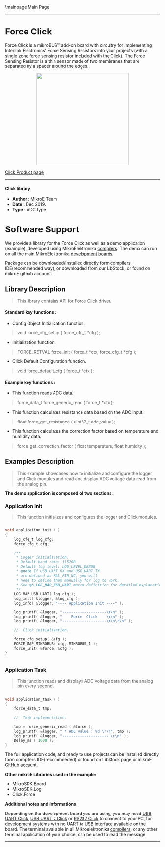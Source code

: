 \mainpage Main Page
 
---
# Force Click

Force Click is a mikroBUS™ add-on board with circuitry for implementing Interlink Electronics’ Force Sensing Resistors into your projects (with a single zone force sensing resistor included with the Click). The Force Sensing Resistor is a thin sensor made of two membranes that are separated by a spacer around the edges.

<p align="center">
  <img src="https://download.mikroe.com/images/click_for_ide/force_click.png" height=300px>
</p>

[Click Product page](https://www.mikroe.com/force-click)

---

#### Click library 

- **Author**        : MikroE Team
- **Date**          : Dec 2019.
- **Type**          : ADC type


# Software Support

We provide a library for the Force Click 
as well as a demo application (example), developed using MikroElektronika 
[compilers](https://shop.mikroe.com/compilers). 
The demo can run on all the main MikroElektronika [development boards](https://shop.mikroe.com/development-boards).

Package can be downloaded/installed directly form compilers IDE(recommended way), or downloaded from our LibStock, or found on mikroE github account. 

## Library Description

> This library contains API for Force Click driver.

#### Standard key functions :

- Config Object Initialization function.
> void force_cfg_setup ( force_cfg_t *cfg ); 
 
- Initialization function.
> FORCE_RETVAL force_init ( force_t *ctx, force_cfg_t *cfg );

- Click Default Configuration function.
> void force_default_cfg ( force_t *ctx );


#### Example key functions :

- This function reads ADC data.
> force_data_t force_generic_read ( force_t *ctx );
 
- This function calculates resistance data based on the ADC input.
> float force_get_resistance ( uint32_t adc_value );

- This function calculates the correction factor based on temperature and humidity data.
> force_get_correction_factor ( float temperature, float humidity );

## Examples Description

> This example showcases how to initialize and configure the logger and Click modules and 
  read and display ADC voltage data read from the analog pin.

**The demo application is composed of two sections :**

### Application Init 

> This function initializes and configures the logger and Click modules. 

```c

void application_init ( )
{
    log_cfg_t log_cfg;
    force_cfg_t cfg;

    /** 
     * Logger initialization.
     * Default baud rate: 115200
     * Default log level: LOG_LEVEL_DEBUG
     * @note If USB_UART_RX and USB_UART_TX 
     * are defined as HAL_PIN_NC, you will 
     * need to define them manually for log to work. 
     * See @b LOG_MAP_USB_UART macro definition for detailed explanation.
     */
    LOG_MAP_USB_UART( log_cfg );
    log_init( &logger, &log_cfg );
    log_info( &logger, "---- Application Init ----" );

    log_printf( &logger, "--------------------\r\n" );
    log_printf( &logger, "    Force  Click    \r\n" );
    log_printf( &logger, "--------------------\r\n\r\n" );

    //  Click initialization.

    force_cfg_setup( &cfg );
    FORCE_MAP_MIKROBUS( cfg, MIKROBUS_1 );
    force_init( &force, &cfg );
}
  
```

### Application Task

> This function reads and displays ADC voltage data from the analog pin every second. 

```c

void application_task ( )
{
    force_data_t tmp;
    
    //  Task implementation.
    
    tmp = force_generic_read ( &force );
    log_printf( &logger, " * ADC value : %d \r\n", tmp );
    log_printf( &logger, "--------------------- \r\n" );
    Delay_ms ( 1000 );
}  

```

The full application code, and ready to use projects can be  installed directly form compilers IDE(recommneded) or found on LibStock page or mikroE GitHub accaunt.

**Other mikroE Libraries used in the example:** 

- MikroSDK.Board
- MikroSDK.Log
- Click.Force

**Additional notes and informations**

Depending on the development board you are using, you may need 
[USB UART Click](https://shop.mikroe.com/usb-uart-click), 
[USB UART 2 Click](https://shop.mikroe.com/usb-uart-2-click) or 
[RS232 Click](https://shop.mikroe.com/rs232-click) to connect to your PC, for 
development systems with no UART to USB interface available on the board. The 
terminal available in all Mikroelektronika 
[compilers](https://shop.mikroe.com/compilers), or any other terminal application 
of your choice, can be used to read the message.

---
